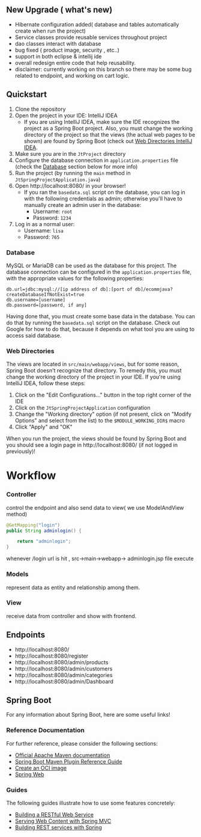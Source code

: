 ## New Upgrade ( what's new)

* Hibernate configuration added( database and tables automatically create when
	run the project)
* Service classes provide reusable services throughout project
* dao classes interact with database 
* bug fixed ( product image, security , etc..)
* support in both eclipse & intellij ide
* overall redesign entire code that help reusability. 
* disclaimer: currently working on this branch so there may be some bug related
	to endpoint, and working on cart logic.
  
## Quickstart

1. Clone the repository
2. Open the project in your IDE: IntelliJ IDEA
	* If you are using IntelliJ IDEA, make sure the IDE recognizes the project as
		a Spring Boot project. Also, you must change the working directory of the
		project so that the views (the actual web pages to be shown) are found by
		Spring Boot (check out [Web Directories IntelliJ IDEA](#web-directories).
3. Make sure you are in the `JtProject` directory
4. Configure the database connection in `application.properties` file
	(check the [Database](#database) section below for more info)
5. Run the project (by running the `main` method in
	`JtSpringProjectApplication.java`)
6. Open http://localhost:8080/ in your browser!
	* If you ran the `basedata.sql` script on the database, you can log in with
		the following credentials as admin; otherwise you'll have to manually
		create an admin user in the database:
		* Username: `root`
		* Password: `1234`
7. Log in as a normal user:
	* Username: `lisa`
	* Password: `765`

### Database

MySQL or MariaDB can be used as the database for this project. The database
connection can be configured in the `application.properties` file, with the
appropriate values for the following properties:

```properties
db.url=jdbc:mysql://[ip address of db]:[port of db]/ecommjava?createDatabaseIfNotExist=true
db.username=[username]
db.password=[password, if any]
```

Having done that, you must create some base data in the database. You can do
that by running the `basedata.sql` script on the database. Check out Google for
how to do that, because it depends on what tool you are using to access said
database. 

### Web Directories

The views are located in `src/main/webapp/views`, but for some reason, Spring
Boot doesn't recognize that directory. To remedy this, you must change the
working directory of the project in your IDE. If you're using IntelliJ IDEA,
follow these
steps:

1. Click on the "Edit Configurations..." button in the top right corner of the
	IDE
2. Click on the `JtSpringProjectApplication` configuration
3. Change the "Working directory" option (if not present, click on
	"Modify Options" and select from the list) to the `$MODULE_WORKING_DIR$` macro
4. Click "Apply" and "OK"

When you run the project, the views should be found by Spring Boot and you should see a login page in http://localhost:8080/ (if not logged in previously)!

# Workflow

### Controller
control the endpoint and also send data to view( we use ModelAndView method)
```java
@GetMapping("login")
public String adminlogin() {

	return "adminlogin";
}
```
whenever /login url is hit , src->main->webapp-> adminlogin.jsp file execute

### Models
represent data as entity and relationship among them.

### View
receive data from controller and show with frontend.

## Endpoints
* http://localhost:8080/
* http://localhost:8080/register
* http://localhost:8080/admin/products
* http://localhost:8080/admin/customers
* http://localhost:8080/admin/categories
* http://localhost:8080/admin/Dashboard

## Spring Boot

For any information about Spring Boot, here are some useful links!

### Reference Documentation
For further reference, please consider the following sections:

* [Official Apache Maven documentation](https://maven.apache.org/guides/index.html)
* [Spring Boot Maven Plugin Reference Guide](https://docs.spring.io/spring-boot/docs/2.6.4/maven-plugin/reference/html/)
* [Create an OCI image](https://docs.spring.io/spring-boot/docs/2.6.4/maven-plugin/reference/html/#build-image)
* [Spring Web](https://docs.spring.io/spring-boot/docs/2.6.4/reference/htmlsingle/#boot-features-developing-web-applications)

### Guides

The following guides illustrate how to use some features concretely:

* [Building a RESTful Web Service](https://spring.io/guides/gs/rest-service/)
* [Serving Web Content with Spring MVC](https://spring.io/guides/gs/serving-web-content/)
* [Building REST services with Spring](https://spring.io/guides/tutorials/bookmarks/)
